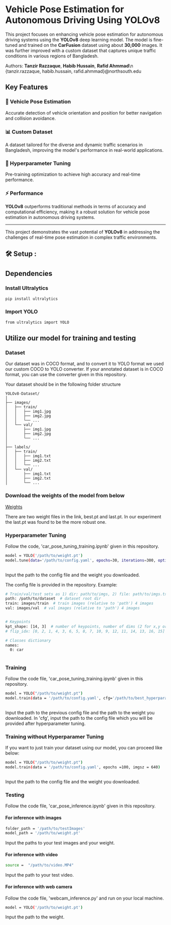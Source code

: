 # Vehicle Pose Estimation for Autonomous Driving Using YOLOv8

This project focuses on enhancing vehicle pose estimation for autonomous driving systems using the **YOLOv8** deep learning model. The model is fine-tuned and trained on the **CarFusion** dataset using about **30,000** images. It was further improved with a custom dataset that captures unique traffic conditions in various regions of Bangladesh.

Authors:
**Tanzir Razzaque**, **Habib Hussain**, **Rafid Ahmmad**\n
{tanzir.razzaque, habib.hussain, rafid.ahmmad}@northsouth.edu

## Key Features

### 🚗 Vehicle Pose Estimation
Accurate detection of vehicle orientation and position for better navigation and collision avoidance.

### 📊 Custom Dataset
A dataset tailored for the diverse and dynamic traffic scenarios in Bangladesh, improving the model's performance in real-world applications.

### 🔧 Hyperparameter Tuning
Pre-training optimization to achieve high accuracy and real-time performance.

### ⚡ Performance
**YOLOv8** outperforms traditional methods in terms of accuracy and computational efficiency, making it a robust solution for vehicle pose estimation in autonomous driving systems.

---

This project demonstrates the vast potential of **YOLOv8** in addressing the challenges of real-time pose estimation in complex traffic environments.

 



## :hammer_and_wrench: Setup :
## Dependencies

### Install Ultralytics
```sh
pip install ultralytics
```

### Import YOLO

```sh
from ultralytics import YOLO
```


## Utilize our model for training and testing

### Dataset
Our dataset was in COCO format, and to convert it to YOLO format we used our custom COCO to YOLO converter.
If your annotated dataset is in COCO format, you can use the converter given in this repository.

Your dataset should be in the following folder structure
```
YOLOv8-Dataset/
│
├── images/
│   ├── train/
│   │   ├── img1.jpg
│   │   ├── img2.jpg
│   │   └── ...
│   └── val/
│       ├── img1.jpg
│       ├── img2.jpg
│       └── ...
│
├── labels/
│   ├── train/
│   │   ├── img1.txt
│   │   ├── img2.txt
│   │   └── ...
│   └── val/
│       ├── img1.txt
│       ├── img2.txt
│       └── ...

```
### Download the weights of the model from below
[Weights](https://drive.google.com/drive/folders/17u0B0aKTYkY8I72gQLl2tsEyvQzDavJp?usp=sharing)

There are two weight files in the link, best.pt and last.pt. In our experiment the last.pt was found to be the more robust one.

### Hyperparameter Tuning

Follow the code, 'car_pose_tuning_training.ipynb' given in this repository.

```sh
model = YOLO('/path/to/weight.pt')
model.tune(data='/path/to/config.yaml', epochs=30, iterations=300, optimizer="AdamW", plots=False, save=False, val=False)
     
```
Input the path to the config file and the weight you downloaded.

The config file is provided in the repository.
Example:
```sh
# Train/val/test sets as 1) dir: path/to/imgs, 2) file: path/to/imgs.txt, or 3) list: [path/to/imgs1, path/to/imgs2, ..]
path: /path/to/dataset  # dataset root dir
train: images/train  # train images (relative to 'path') 4 images
val: images/val  # val images (relative to 'path') 4 images


# Keypoints
kpt_shape: [14, 3]  # number of keypoints, number of dims (2 for x,y or 3 for x,y,visible)
# flip_idx: [0, 2, 1, 4, 3, 6, 5, 8, 7, 10, 9, 12, 11, 14, 13, 16, 15]

# Classes dictionary
names:
  0: car
     
```
### Training
Follow the code file, 'car_pose_tuning_training.ipynb' given in this repository.
```sh
model = YOLO("/path/to/weight.pt")
model.train(data = '/path/to/config.yaml', cfg='/path/to/best_hyperparameters.yaml', epochs =100, imgsz = 640)
  
```
Input the path to the previous config file and the path to the weight you downloaded.
In 'cfg', input the path to the config file which you will be provided after hyperparameter tuning.


### Training without Hyperparamer Tuning

If you want to just train your dataset using our model, you can proceed like below:

```sh
model = YOLO("/path/to/weight.pt")
model.train(data = '/path/to/config.yaml', epochs =100, imgsz = 640)
  
```
Input the path to the config file and the weight you downloaded.


### Testing
Follow the code file, 'car_pose_inference.ipynb' given in this repository.

#### For inference with images

```sh
folder_path = '/path/to/testImages'
model_path = '/path/to/weight.pt'
```
Input the paths to your test images and your weight.

#### For inference with video
```sh
source =  "/path/to/video.MP4"
```
Input the path to your test video.

#### For inference with web camera
Follow the code file, 'webcam_inference.py' and run on your local machine.
```sh
model = YOLO('/path/to/weight.pt')
```
Input the path to the weight.
